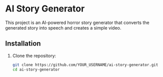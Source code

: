 # AI Story Generator

This project is an AI-powered horror story generator that converts the generated story into speech and creates a simple video.

## Installation

1. Clone the repository:
   ```bash
   git clone https://github.com/YOUR_USERNAME/ai-story-generator.git
   cd ai-story-generator

